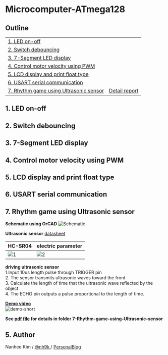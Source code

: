 # Microcomputer-ATmega128

## Outline

|||
|---|---|
|[1. LED on-off](#1-led-on-off)||
|[2. Switch debouncing](#2-switch-debouncing)||
|[3. 7-Segment LED display](#3-7-segment-led-display)||
|[4. Control motor velocity using PWM](#4-control-motor-velocity-using-pwm)||
|[5. LCD display and print float type](#5-lcd-display-and-print-float-type)||
|[6. USART serial communication](#6-usart-serial-communication)||
|[7. Rhythm game using Ultrasonic sensor](#7-rhythm-game-using-ultrasonic-sensor)|[Detail report](https://github.com/nh9k/Microcomputer-ATmega128/blob/master/7-Rhythm-game-using-Ultrasonic-sensor/Rhythm-game-Reportfile.pdf)|


## 1. LED on-off
## 2. Switch debouncing
## 3. 7-Segment LED display
## 4. Control motor velocity using PWM
## 5. LCD display and print float type
## 6. USART serial communication
## 7. Rhythm game using Ultrasonic sensor


**Schematic using OrCAD**
![Schematic](https://user-images.githubusercontent.com/56310078/79130034-45c6ee00-7de1-11ea-91a4-1b0cddefc5f0.JPG)

**Ultrasonic sensor** [datasheet](https://cdn.sparkfun.com/datasheets/Sensors/Proximity/HCSR04.pdf)

|HC-SR04|electric parameter|
|---|---|
|![1](https://user-images.githubusercontent.com/56310078/79130420-e6b5a900-7de1-11ea-9e1b-0f7b8cf02a26.jpg)|![2](https://user-images.githubusercontent.com/56310078/79130421-e7e6d600-7de1-11ea-95a1-5c7cedfc4f28.png)|

**driving ultrasonic sensor**  
1.Input 10us length pulse through TRIGGER pin  
2. The sensor transmits ultrasonic waves toward the front  
3. Calculate the length of time that the ultrasonic wave reflected by the object  
4. The ECHO pin outputs a pulse proportional to the length of time.  

**[Demo video](https://serviceapi.nmv.naver.com/flash/convertIframeTag.nhn?vid=F95B2AEE791F629FB60157707F7CE007402B&outKey=V12712b22900b00ecdc5157aa820458275cd72f5cc2f7010330da57aa820458275cd7&width=544&height=306)**  
![demo-short](https://user-images.githubusercontent.com/56310078/79133356-da801a80-7de6-11ea-8140-8906e32a1719.gif)

**See [pdf file](https://github.com/nh9k/Microcomputer-ATmega128/blob/master/7-Rhythm-game-using-Ultrasonic-sensor/Rhythm-game-Reportfile.pdf) for details in folder 7-Rhythm-game-using-Ultrasonic-sensor**


## 5. Author
Nanhee Kim / [@nh9k ](https://github.com/nh9k) / [PersonalBlog](https://blog.naver.com/kimnanhee97)
